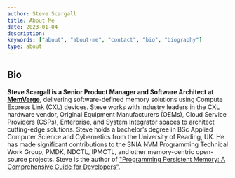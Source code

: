 ```yaml
---
author: Steve Scargall 
title: About Me
date: 2023-01-04
description:
keywords: ["about", "about-me", "contact", "bio", "biography"]
type: about
---
```


## Bio

**Steve Scargall is a Senior Product Manager and Software Architect at [MemVerge](https://memverge.com)**, delivering software-defined memory solutions using Compute Express Link (CXL) devices. Steve works with industry leaders in the CXL hardware vendor, Original Equipment Manufacturers (OEMs), Cloud Service Providers (CSPs), Enterprise, and System Integrator spaces to architect cutting-edge solutions. Steve holds a bachelor’s degree in BSc Applied Computer Science and Cybernetics from the University of Reading, UK. He has made significant contributions to the SNIA NVM Programming Technical Work Group, PMDK, NDCTL, IPMCTL, and other memory-centric open-source projects. Steve is the author of ["Programming Persistent Memory: A Comprehensive Guide for Developers"](https://amzn.to/3EjcyMr).
